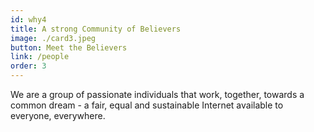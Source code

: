 ```yaml
---
id: why4
title: A strong Community of Believers
image: ./card3.jpeg
button: Meet the Believers
link: /people
order: 3
---
```


We are a group of passionate individuals that work, together, towards a common dream - a fair, equal and sustainable Internet available to everyone, everywhere.
